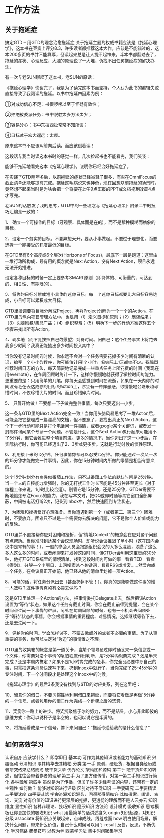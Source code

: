 # 工作方法

## 关于拖延症

搞定GTD – 用GTD的理念治愈拖延症
关于拖延主题的权威书籍应该是《拖延心理学》，这本书在豆瓣上评分8.3，许多读者都推荐这本大作，应该是不能错过的，这本200多页的书并不能算厚，但读起来总是让人提不起神来，半本书都翻过去了，拖延的症状、心理反应、大脑的原理说了一大堆，仍找不出任何拖延症的解决办法。

有一次与老SUN聊起了这本书，老SUN的原话：

《拖延心理学》快读完了，我是为了读完这本书而坚持，个人认为此书的编辑失败直接导致了我阅读的拖延。以书中拖延四因素为例：

①对成功信心不足：书很啰嗦以至于怀疑有效性；

②拒绝被委派任务：书中说教太多方法太少；

③容易分心：书中东拉西扯常常不知所言；

④目标过于宏大遥远：太厚。

原来这本书不应该从前向后读，而应该倒着读！

这段话与我当时读这本书时的感觉一样，几次捡起书也不能看完，我们笑谈：

能够不拖延地看完这本《拖延心理学》，说明你已经治好拖延症了。

在实践了GTD两年多后，以前拖延的症状已经减轻了很多，有些在OmniFocus的截止清单还能够提前完成。拖延这毛病说来也神奇，现在回想以前拖延的场景时，竟然想不起来当时是为啥会把一个将要在上午9点汇报的PPT或文档拖到凌晨4点才写完。

老SUN的话触发了我的思考，GTD中的一些理念与《拖延心理学》附录二中的技巧汇编是一致的：

1、 确立一个可操作的目标（可观察、具体而是在的），而不是那种模糊而抽象的目标。

2、设定一个务实的目标。不要异想天开，要从小事做起。不要过于理想化，而要选择一个能接受的程度最低的目标。

在GTD里有6个高度或6个层次(Horizons of Focus)，最底下一层是跑道：这里由一堆行动所构成，最有用的概念就是Next Action，没有Next Action，项目永远无法开始推进。

设定各种目标的时候一定上要参考SMART原则（即具体的、可衡量的、可达到的、相关性、有期限的）。

3、将你的目标分解成短小具体的迷你目标。每一个迷你目标都要比大目标容易达成，小目标可以累积成大目标。

GTD里强调要将目标分解成Project，再将Project分解为一个一个的Action。在GTD里的纵向项目管理方法中，也是用（1）定义目标和原则；（2）展望结果；（3）头脑风暴/集思广益；（4）组织整理；（5）明确下一步的行动方案这样五个步骤来找出所有Action。

4、现实地（而不是按照自己的愿望）对待时间。问自己：这个任务事实上将花去我多少时间？我真正能抽出多少时间投入其中？

当你没有记录时间的时候，你永远不会对一个任务需要花掉多少时间有清晰的认识，编写一个小小的程序，你可能估计用1个小时，但实际上1天都搞不定。我强烈推荐时间日志的方法，每天简要地记录完成一些重点任务上所花费的时间（我现在用evernote），在每周回顾时统计一下，这样你慢慢地就获得了掌控时间的能力。更重要的是：只用简单的几笔，你每天会感觉到时间在流逝，如果在一天内你的时间没有花在去达成你的目标的action上，你会有一种罪恶感，你慢慢地会越来越珍惜时间，不仅珍惜大片的时间，而且珍惜碎片时间。

5、 只管开始做！不要想一下子做完整件事情，每次只要迈出一小步。

这一条与GTD里的Next Action完全一致！当你用头脑风暴思考了一堆Action后，可能会把它整理成一篇漂亮的文档，但不要忘了，要找出真正的Next Action，这个下一步行动可能只是打个电话问一件事情，或者google某个关键词，或者发一封邮件询问某个专家一个问题，不管是什么，这个Next Action执行起来可能用不了5分钟，但它会推进整个项目前进。更多的情况下，当你迈出了这一小步后，在实际执行时，你可能已经迈出了2、3步或更多步。这就是行动时候的惯性原理。

6、利用接下来的15分钟。任何事情你都可以忍受15分钟。你只能通过一次又一次的15分钟才能做完一件事情。因此，你在15分钟时间内所做的事情是相当有意义的。

这个15分钟划分有点类似番茄工作法，只不过番茄工作法的默认时间是25分钟。当一个人的自控能力增强时，你的无打扰工作时长可能是45分钟甚至更长（对于编程工作来说，1小时比较合适）。别管它是15分钟，还是25分钟，GTDer需要不断地锻炼专注Focus的能力，我在写本文时，把QQ或即时通等其它窗口全部屏蔽，中间被电话打断2次，记录到Inbox中，然后快速回到专注状态。

7、为困难和挫折做好心理准备。当你遭遇到第一个（或者第二、第三个）困难时，不要放弃。困难只不过是一个需要你去解决的问题，它不是你个人价值或能力的反映。

GTD里并不直接帮你应对困难和挫折，但“情境Context”的概念会在应对这个问题有点帮助。当你准时到达某个会议现场时，却听说会议推迟了半小时（这在国内会议中是常有的事！），一般的参会人员会抱怨组织会议的人多么混蛋，浪费了这么多人这么多的时间，或者闲聊来打发掉这段时间，但GTDer会利用这宝贵的30分钟，他打开GTD系统里的情境清单，找到这段时间内可做的事：看看TED，看看《得到》，分解一个小项目，上网搜索某个关键词，看看RSS或博客……然后完成一个任务，在会议真正开始前，他已经从他的清单里划掉一项Action。

8、可能的话，将任务分派出去（甚至扔掉不管！）。你真的是能够做这件事的惟一人选吗？这件事情真的有必要去做吗？

这是GTD里处理一个Action的方法，把事情委托Delegate出去，然后把该Action设置为“等待”状态，如果这个任务有截止时间，你会在截止前得到提醒，会在某个时间点过问一下事情的进展。另外在每周回顾的时候，也有一个机会去回顾处于“等待”状态的事情，你会根据事情的重要程度、难易情况，选择继续等待下去，还是去过问一下。

9、保护你的时间。学会怎样说不，不要去做额外的或者不必要的事情。为了从事重要的事务，你可以决定对“急迫”的事情置之不理。

GTD里的收集箱的概念是第一道关卡，当某个领导通过即时通发来一条信息或一个文件，你需要对这个事情的急迫程度作出判断，是2分钟内就要完成？还是半天完成？还是本周内搞定？如果不是1小时内完成的急事，你完全没必要中断自己的事，只需把这条消息快速写下来，扔到Inbox中就行了，当你完成了25-45分钟的专注时间，下一个时间段才是处理这个Inbox中的时候。

《拖延心理学》的最后3条我没有找到与GTD的对应关系，列在这里吧：

10、留意你的借口。不要习惯性地利用借口来拖延，而要将它看做是再做15分钟的一个信号。或者利用你的借口作为完成一个步骤之后的奖赏。

11、奖赏你一路上的进步。将奖赏聚焦于你的努力，而不是结果。小心非此即彼的思维方式：你可以说杯子是半空的，也可以说它是半满的。

12、将拖延看成是一个信号。停下来问自己：“拖延传递给我的是什么信息？”


## 如何高效学习

认识自身
应该学什么？
即学即用
基本功
可作为其他知识或者能力的基础知识
兴趣驱动
分清知识
取其精华去其糟粕
分类
第一手
原创，硬赶货，根据自身经历或者研究结果总结而成
硬干货文章
优秀论文
架构图和源码
第二手
硬干货知识的转述，但往往会带着作者的理解
第三手
为了更方便传播，对第一第二手知识进行简化
各种图解
第四手
虽然是为了传播，但加了许多未经考证的内容，还带有一定的主观性
如何做？
能够对知识进行评级
区别对待不同知识
一手要研究
二手要精读
三手要速度
四手要过滤
学会追溯知识源头，问渠那得清如许
比如搜索、阅读、咨询、交流
对有价值的知识进行更深层的挖掘，更透彻的理解而不是人云亦云
知识维度
显性知识
各种非理论、技巧知识
隐形知识
方法论
设计模式
吸收知识
思考模板让你更加快的吸收知识
what
用最简单的话讲述含义
origin
知识起源，对知识分级
associate
将知识点关联起来，点串成线，线组成面
how
明白使用场景，解决什么问题，带来什么价值，自己什么时候可以用？
result
反馈，反思，不断优化
学习套路
费曼技巧
以教为学
西蒙学习法
集中时间密集学习